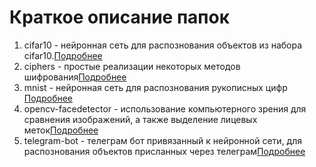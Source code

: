 <h1>Краткое описание папок</h1>
<ol>
<li>cifar10 - нейронная сеть для распознования объектов из набора cifar10.<a href="https://github.com/dokazhi/scripts/tree/master/cifar10">Подробнее</a></li>
<li>ciphers - простые реализации некоторых методов шифрования<a href="https://github.com/dokazhi/scripts/tree/master/ciphers">Подробнее</a></li>
<li>mnist - нейронная сеть для распознования рукописных цифр <a href="https://github.com/dokazhi/scripts/tree/master/mnist">Подробнее</a></li>
<li>opencv-facedetector - использование компьютерного зрения для сравнения изображений, а также выделение лицевых меток<a href="https://github.com/dokazhi/scripts/tree/master/opencv-facedetector">Подробнее</a></li>
<li>telegram-bot - телеграм бот привязанный к нейронной сети, для распознования объектов присланных через телеграм<a href="https://github.com/dokazhi/scripts/tree/master/telegram-bot">Подробнее</a></li>
</ol>
